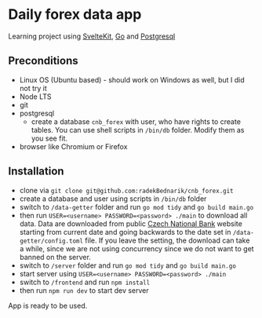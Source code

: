 # Daily forex data app

Learning project using [SvelteKit](https://kit.svelte.dev), [Go](https://go.dev) and [Postgresql](https://www.postgresql.org)

## Preconditions

- Linux OS (Ubuntu based) - should work on Windows as well, but I did not try it
- Node LTS
- git
- postgresql
  - create a database `cnb_forex` with user, who have rights to create tables. You can use shell scripts in `/bin/db` folder. Modify them as you see fit.
- browser like Chromium or Firefox

## Installation

- clone via `git clone git@github.com:radekBednarik/cnb_forex.git`
- create a database and user using scripts in `/bin/db` folder
- switch to `/data-getter` folder and run `go mod tidy` and `go build main.go`
- then run `USER=<username> PASSWORD=<password> ./main` to download all data. Data are downloaded from public [Czech National Bank](https://www.cnb.cz) website starting from current date and going backwards to the date set in `/data-getter/config.toml` file. If you leave the setting, the download can take a while, since we are not using concurrency since we do not want to get banned on the server.
- switch to `/server` folder and run `go mod tidy` and `go build main.go`
- start server using `USER=<username> PASSWORD=<password> ./main`
- switch to `/frontend` and run `npm install`
- then run `npm run dev` to start dev server

App is ready to be used.
